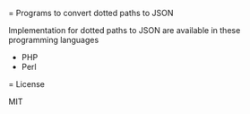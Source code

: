 = Programs to convert dotted paths to JSON

Implementation for dotted paths to JSON are available in these programming languages

   * PHP
   * Perl

= License

MIT
